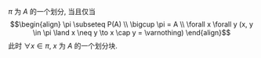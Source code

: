 $\pi$ 为 $A$ 的一个划分, 当且仅当
$$\begin{align}
\pi \subseteq P(A) \\
\bigcup \pi = A \\
\forall x \forall y (x, y \in \pi \land x \neq y \to x \cap y = \varnothing)
\end{align}$$
此时 $\forall x \in \pi$, $x$ 为 $A$ 的一个划分块. 